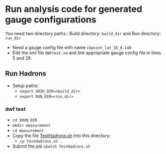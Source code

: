 # Run analysis code for generated gauge configurations
You need two directory paths : Build directory: `build_dir` and Run directory: `run_dir`
- Need a gauge config file with name `ckpoint_lat_16_8.140`
- Edit the xml file `DWFtest.xm` and link appropriate gauge config file in lines 5 and 28.

## Run Hadrons
- Setup paths:
  - `export GRID_DIR=<build_dir>`
  - `export RUN_DIR=<run_dir>`

### dwf test
- `cd $RUN_DIR`
- `mkdir measurement`
- `cd measurement`
- Copy the file [TestHadrons.sh](https://github.com/vmos1/su4_dm_grid_lsd/blob/main/run_measurements/run_tioga/TestHadrons.sh) into this directory:
  - `cp TestHadrons.sh .`
- Submit the job `sbatch TestHadrons.sh`
